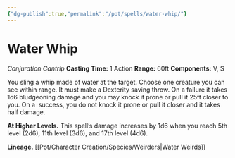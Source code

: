 ```yaml
---
{"dg-publish":true,"permalink":"/pot/spells/water-whip/"}
---
```



# Water Whip
*Conjuration Cantrip*
**Casting Time:** 1 Action
**Range:** 60ft
**Components:** V, S

You sling a whip made of water at the target. Choose one creature you can see within range. It must make a Dexterity saving throw. On a failure it takes 1d6 bludgeoning damage and you may knock it prone or pull it 25ft closer to you. On a  success, you do not knock it prone or pull it closer and it takes half damage.

**At Higher Levels.** This spell’s damage increases by 1d6 when you reach 5th level (2d6), 11th level (3d6), and 17th level (4d6).

**Lineage.** [[Pot/Character Creation/Species/Weirders\|Water Weirds]]